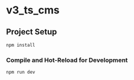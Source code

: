 # v3_ts_cms

## Project Setup

```sh
npm install
```

### Compile and Hot-Reload for Development

```sh
npm run dev
```
